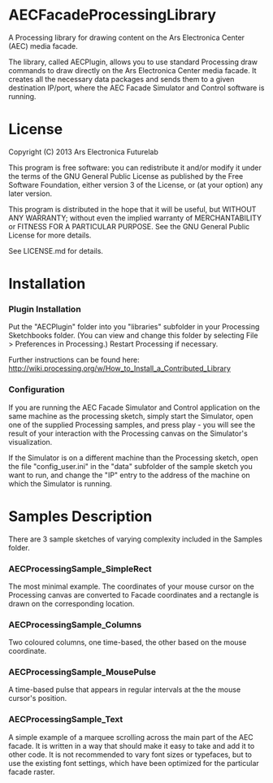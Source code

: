 AECFacadeProcessingLibrary
==========================

A Processing library for drawing content on the Ars Electronica Center (AEC) media facade.

The library, called AECPlugin, allows you to use standard Processing draw commands to draw directly
on the Ars Electronica Center media facade. It creates all the necessary data packages and sends them
to a given destination IP/port, where the AEC Facade Simulator and Control software is running.

License
==========================
Copyright (C) 2013  Ars Electronica Futurelab

This program is free software: you can redistribute it and/or modify
it under the terms of the GNU General Public License as published by
the Free Software Foundation, either version 3 of the License, or
(at your option) any later version.

This program is distributed in the hope that it will be useful,
but WITHOUT ANY WARRANTY; without even the implied warranty of
MERCHANTABILITY or FITNESS FOR A PARTICULAR PURPOSE.  See the
GNU General Public License for more details.

See LICENSE.md for details.

Installation
==========================

### Plugin Installation

Put the "AECPlugin" folder into you "libraries" subfolder in your Processing Sketchbooks folder.
(You can view and change this folder by selecting File > Preferences in Processing.)
Restart Processing if necessary.

Further instructions can be found here:
http://wiki.processing.org/w/How_to_Install_a_Contributed_Library


### Configuration

If you are running the AEC Facade Simulator and Control application on the same machine as the
processing sketch, simply start the Simulator, open one of the supplied Processing samples,
and press play - you will see the result of your interaction with the Processing canvas on
the Simulator's visualization. 

If the Simulator is on a different machine than the Processing sketch, open the file 
"config_user.ini" in the "data" subfolder of the sample sketch you want to run, and change the
"IP" entry to the address of the machine on which the Simulator is running.



Samples Description
===========================

There are 3 sample sketches of varying complexity included in the Samples folder.


### AECProcessingSample_SimpleRect

The most minimal example. The coordinates of your mouse cursor on the Processing canvas are converted to
Facade coordinates and a rectangle is drawn on the corresponding location.


### AECProcessingSample_Columns

Two coloured columns, one time-based, the other based on the mouse coordinate.


### AECProcessingSample_MousePulse

A time-based pulse that appears in regular intervals at the the mouse cursor's position.


### AECProcessingSample_Text

A simple example of a marquee scrolling across the main part of the AEC facade. It is written in a way that should make it easy to take and add it to other code. It is not recommended to vary font sizes or typefaces, but to use the existing font settings, which have been optimized for the particular facade raster.
